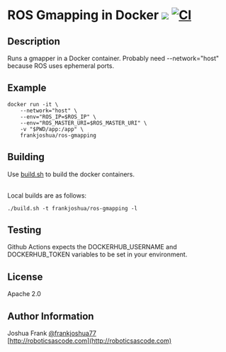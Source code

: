 # ROS Gmapping in Docker [![](https://img.shields.io/docker/pulls/frankjoshua/ros-gmapping)](https://hub.docker.com/r/frankjoshua/ros-gmapping) [![CI](https://github.com/frankjoshua/docker-ros-gmapping/workflows/CI/badge.svg)](https://github.com/frankjoshua/docker-ros-gmapping/actions)

## Description

Runs a gmapper in a Docker container. Probably need --network="host" because ROS uses ephemeral ports.

## Example

```
docker run -it \
    --network="host" \
    --env="ROS_IP=$ROS_IP" \
    --env="ROS_MASTER_URI=$ROS_MASTER_URI" \
    -v "$PWD/app:/app" \
    frankjoshua/ros-gmapping
```

## Building

Use [build.sh](build.sh) to build the docker containers.

<br>Local builds are as follows:

```
./build.sh -t frankjoshua/ros-gmapping -l
```

## Testing

Github Actions expects the DOCKERHUB_USERNAME and DOCKERHUB_TOKEN variables to be set in your environment.

## License

Apache 2.0

## Author Information

Joshua Frank [@frankjoshua77](https://www.twitter.com/@frankjoshua77)
<br>
[http://roboticsascode.com](http://roboticsascode.com)
